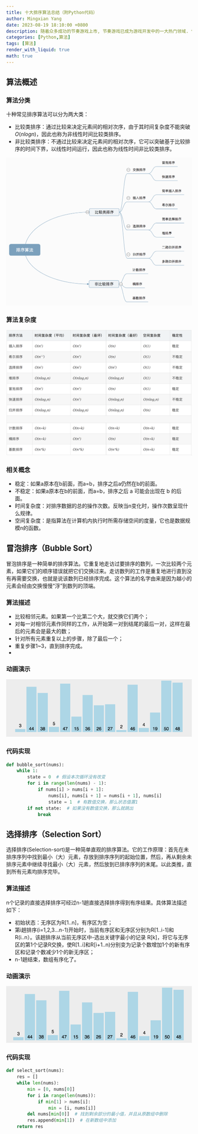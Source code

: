 ```yaml
---
title: 十大排序算法总结（附Python代码）
author: Mingxian Yang
date: 2023-08-19 18:10:00 +0800
description: 随着众多成功的节奏游戏上市, 节奏游戏已成为游戏开发中的一大热门领域. 雷亚公司的Deemo以及Cytus和Cytus2在国内音游占有绝对优势, 还有在全球市场上占有绝对份额的老牌音游OSU!. 音乐游戏中大量的节拍需要大量的人力和时间成本，那么为什么不用代码分析节奏然后自动生成呢？Audiosurf的的创造者Dylan Fitterer开创了使用代码生成音游谱面的先河，并且取得了不错的成果。节拍映射成为了音乐游戏发展的一个重要方向。
categories: [Python,算法]
tags: [算法]
render_with_liquid: true
math: true
---
```




## 算法概述

### 算法分类
十种常见排序算法可以分为两大类： 
- 比较类排序：通过比较来决定元素间的相对次序，由于其时间复杂度不能突破 $O(nlogn)$，因此也称为非线性时间比较类排序。 
- 非比较类排序：不通过比较来决定元素间的相对次序，它可以突破基于比较排序的时间下界，以线性时间运行，因此也称为线性时间非比较类排序。 

![算法分类](/assets/imgs/2021/001.png)

### 算法复杂度
![算法复杂度](/assets/imgs/2021/002.png)

### 相关概念
- 稳定：如果a原本在b前面，而a=b，排序之后a仍然在b的前面。
- 不稳定：如果a原本在b的前面，而a=b，排序之后 a 可能会出现在 b 的后面。
- 时间复杂度：对排序数据的总的操作次数。反映当n变化时，操作次数呈现什么规律。
- 空间复杂度：是指算法在计算机内执行时所需存储空间的度量，它也是数据规模n的函数。 

## 冒泡排序（Bubble Sort）
冒泡排序是一种简单的排序算法。它重复地走访过要排序的数列，一次比较两个元素，如果它们的顺序错误就把它们交换过来。走访数列的工作是重复地进行直到没有再需要交换，也就是说该数列已经排序完成。这个算法的名字由来是因为越小的元素会经由交换慢慢“浮”到数列的顶端。 

### 算法描述
- 比较相邻元素。如果第一个比第二个大，就交换它们两个；
- 对每一对相邻元素作同样的工作，从开始第一对到结尾的最后一对，这样在最后的元素会是最大的数；
- 针对所有元素重复以上的步骤，除了最后一个；
- 重复步骤1~3，直到排序完成。
- 
### 动画演示
![Bubble Sort](/assets/imgs/2021/003.gif)

### 代码实现
```python
def bubble_sort(nums):
    while 1:
        state = 0  # 假设本次循环没有改变
        for i in range(len(nums) - 1):
            if nums[i] > nums[i + 1]:
                nums[i], nums[i + 1] = nums[i + 1], nums[i]
                state = 1  # 有数值交换，那么状态值置1
        if not state:  # 如果没有数值交换，那么就跳出
            break
```

## 选择排序（Selection Sort）
选择排序(Selection-sort)是一种简单直观的排序算法。它的工作原理：首先在未排序序列中找到最小（大）元素，存放到排序序列的起始位置，然后，再从剩余未排序元素中继续寻找最小（大）元素，然后放到已排序序列的末尾。以此类推，直到所有元素均排序完毕。 

### 算法描述
n个记录的直接选择排序可经过n-1趟直接选择排序得到有序结果。具体算法描述如下：
- 初始状态：无序区为R[1..n]，有序区为空；
- 第i趟排序(i=1,2,3…n-1)开始时，当前有序区和无序区分别为R[1..i-1]和R(i..n）。该趟排序从当前无序区中-选出关键字最小的记录 R[k]，将它与无序区的第1个记录R交换，使R[1..i]和R[i+1..n)分别变为记录个数增加1个的新有序区和记录个数减少1个的新无序区；
- n-1趟结束，数组有序化了。

### 动画演示
![Selection Sort](/assets/imgs/2021/004.gif)

### 代码实现

```python
def select_sort(nums):
    res = []
    while len(nums):
        min = [0, nums[0]]
        for i in range(len(nums)):
            if min[1] > nums[i]:
                min = [i, nums[i]]
        del nums[min[0]]  # 找到剩余部分的最小值，并且从原数组中删除
        res.append(min[1])  # 在新数组中添加
    return res
```